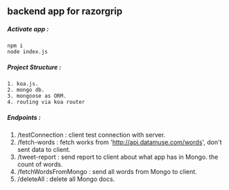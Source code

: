 ## backend app for razorgrip 

##### Activate app :
    npm i
    node index.js
##### Project Structure :
```
1. koa.js.
2. mongo db.
3. mongoose as ORM.
4. routing via koa router
```
##### Endpoints :

1. /testConnection : client test connection with server.
2. /fetch-words : fetch works from 'http://api.datamuse.com/words', don't sent data to client.
3. /tweet-report : send report to client about what app has in Mongo. the count of words.
4. /fetchWordsFromMongo : send all words from Mongo to client.
5. /deleteAll : delete all Mongo docs.
    


